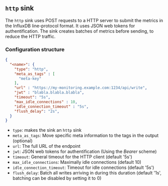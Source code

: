 ## `http` sink

The `http` sink uses POST requests to a HTTP server to submit the metrics in the InfluxDB line-protocol format. It uses JSON web tokens for authentification. The sink creates batches of metrics before sending, to reduce the HTTP traffic.

### Configuration structure

```json
{
  "<name>": {
    "type": "http",
    "meta_as_tags" : [
      "meta-key"
    ],
    "url" : "https://my-monitoring.example.com:1234/api/write",
    "jwt" : "blabla.blabla.blabla",
    "timeout": "5s",
    "max_idle_connections" : 10,
    "idle_connection_timeout" : "5s",
    "flush_delay": "2s",
  }
}
```

- `type`: makes the sink an `http` sink
- `meta_as_tags`: Move specific meta information to the tags in the output (optional)
- `url`: The full URL of the endpoint
- `jwt`: JSON web tokens for authentification (Using the *Bearer* scheme)
- `timeout`: General timeout for the HTTP client (default '5s')
- `max_idle_connections`: Maximally idle connections (default 10)
- `idle_connection_timeout`: Timeout for idle connections (default '5s')
- `flush_delay`: Batch all writes arriving in during this duration (default '1s', batching can be disabled by setting it to 0)
